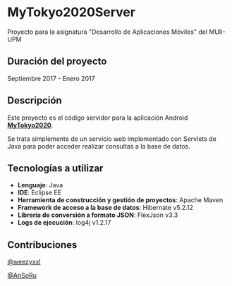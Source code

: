 # MyTokyo2020Server
Proyecto para la asignatura "Desarrollo de Aplicaciones Móviles" del MUII-UPM
## Duración del proyecto

 Septiembre 2017 - Enero 2017
## Descripción

 Este proyecto es el código servidor para la aplicación Android [**MyTokyo2020**](https://github.com/weezyxxl/MyTokyo2020).

Se trata simplemente de un servicio web implementado con Servlets de Java para poder acceder realizar consultas a la base de datos.

## Tecnologías a utilizar

 - **Lenguaje**: Java
 - **IDE**: Eclipse EE
 - **Herramienta de construcción y gestión de proyectos**: Apache Maven
 - **Framework de acceso a la base de datos**: Hibernate v5.2.12
 - **Libreria de conversión a formato JSON**: FlexJson v3.3
 - **Logs de ejecución**: log4j v1.2.17

## Contribuciones
 [@weezyxxl](https://github.com/weezyxxl)
 
 [@AnSoRu](https://github.com/AnSoRu)
